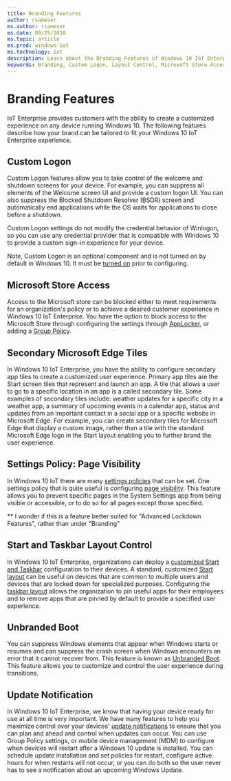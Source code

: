 ```yaml
---
title: Branding Features
author: rsameser
ms.author: riameser
ms.date: 09/25/2020
ms.topic: article
ms.prod: windows-iot
ms.technology: iot
description: Learn about the Branding Features of Windows 10 IoT Enterprise.
keywords: Branding, Custom Logon, Layout Control, Microsoft Store Access, Settings Page Visibility, Touch Keyboard, Unbranded Boot, Update Notification
---
```


# Branding Features
IoT Enterprise provides customers with the ability to create a customized experience on any device running Windows 10. The following features describe how your brand can be tailored to fit your Windows 10 IoT Enterprise experience.

## Custom Logon
Custom Logon features allow you to take control of the welcome and shutdown screens for your device. For example, you can suppress all elements of the Welcome screen UI and provide a custom logon UI. You can also suppress the Blocked Shutdown Resolver (BSDR) screen and automatically end applications while the OS waits for applications to close before a shutdown.

Custom Logon settings do not modify the credential behavior of Winlogon, so you can use any credential provider that is compatible with Windows 10 to provide a custom sign-in experience for your device.

Note, Custom Logon is an optional component and is not turned on by default in Windows 10. It must be [turned on](https://docs.microsoft.com/windows-hardware/customize/enterprise/custom-logon#turn-on-custom-logon) prior to configuring.

## Microsoft Store Access
Access to the Microsoft store can be blocked either to meet requirements for an organization's policy or to achieve a desired customer experience in Windows 10 IoT Enterprise. You have the option to block access to the Microsoft Store through configuring the settings through [AppLocker](https://docs.microsoft.com/windows/configuration/stop-employees-from-using-microsoft-store#block-microsoft-store-using-applocker), or adding a [Group Policy](https://docs.microsoft.com/windows/configuration/stop-employees-from-using-microsoft-store#block-microsoft-store-using-group-policy).

## Secondary Microsoft Edge Tiles
In Windows 10 IoT Enterprise, you have the ability to configure secondary app tiles to create a customized user experience. Primary app tiles are the Start screen tiles that represent and launch an app. A tile that allows a user to go to a specific location in an app is a called secondary tile. Some examples of secondary tiles include: weather updates for a specific city in a weather app, a summary of upcoming events in a calendar app, status and updates from an important contact in a social app or a specific website in Microsoft Edge. For example, you can create secondary tiles for Microsoft Edge that display a custom image, rather than a tile with the standard Microsoft Edge logo in the Start layout enabling you to further brand the user experience.

## Settings Policy: Page Visibility
In Windows 10 IoT there are many [settings policies](https://docs.microsoft.com/windows/client-management/mdm/policy-csp-settings) that can be set. One settings policy that is quite useful is configuring [page visibility](https://docs.microsoft.com/windows/client-management/mdm/policy-csp-settings#settings-pagevisibilitylist). This feature allows you to prevent specific pages in the System Settings app from being visible or accessible, or to do so for all pages except those specified.

** I wonder if this is a feature better suited for "Advanced Lockdown Features", rather than under "Branding"

## Start and Taskbar Layout Control
In Windows 10 IoT Enterprise, organizations can deploy a [customized Start and Taskbar](https://docs.microsoft.com/windows/configuration/windows-10-start-layout-options-and-policies) configuration to their devices. A standard, customized [Start layout](https://docs.microsoft.com/windows/configuration/customize-and-export-start-layout) can be useful on devices that are common to multiple users and devices that are locked down for specialized purposes. Configuring the [taskbar layout](https://docs.microsoft.com/windows/configuration/configure-windows-10-taskbar) allows the organization to pin useful apps for their employees and to remove apps that are pinned by default to provide a specified user experience.

## Unbranded Boot
You can suppress Windows elements that appear when Windows starts or resumes and can suppress the crash screen when Windows encounters an error that it cannot recover from. This feature is known as [Unbranded Boot](https://docs.microsoft.com/windows-hardware/customize/enterprise/unbranded-boot). This feature allows you to customize and control the user experience during transitions.

## Update Notification
In Windows 10 IoT Enterprise, we know that having your device ready for use at all time is very important. We have many features to help you maximize control over your devices' [update notifications](https://docs.microsoft.com/windows/deployment/update/waas-wu-settings#remove-access-to-use-all-windows-update-features) to ensure that you can plan and ahead and control when updates can occur. You can use Group Policy settings, or mobile device management (MDM) to configure when devices will restart after a Windows 10 update is installed. You can schedule update installation and set policies for restart, configure active hours for when restarts will not occur, or you can do both so the user never has to see a notification about an upcoming Windows Update.
